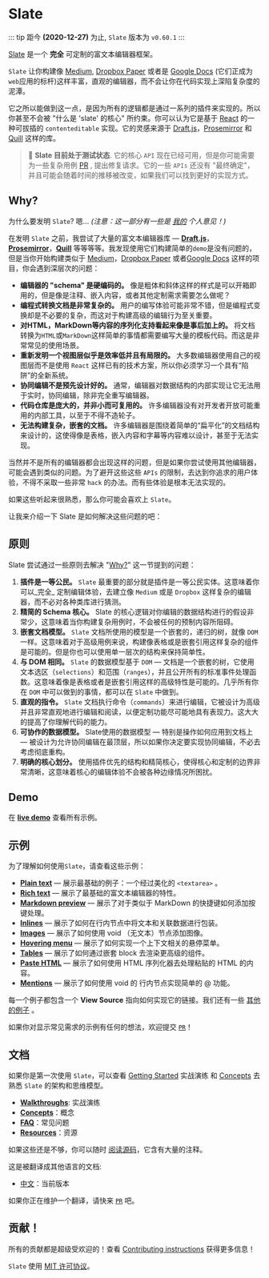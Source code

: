 # Slate

::: tip
距今 **(2020-12-27)** 为止, `Slate` 版本为 `v0.60.1`
:::

[Slate](http://slatejs.org) 是一个 **完全** 可定制的富文本编辑器框架。

`Slate` 让你构建像 [Medium](https://medium.com/), [Dropbox Paper](https://www.dropbox.com/paper) 或者是 [Google Docs](https://www.google.com/docs/about/) (它们正成为`web`应用的标杆)这样丰富，直观的编辑器，而不会让你在代码实现上深陷复杂度的泥潭。

它之所以能做到这一点，是因为所有的逻辑都是通过一系列的插件来实现的。所以你甚至不会被 "什么是 'slate' 的核心" 所约束。你可以认为它是基于 [React](https://facebook.github.io/react/) 的一种可拔插的 `contenteditable` 实现。它的灵感来源于 [Draft.js](https://facebook.github.io/draft-js/)，[Prosemirror](http://prosemirror.net/) 和 [Quill](http://quilljs.com/) 这样的库。

> 🤖 **Slate 目前处于测试状态**. 它的核心 `API` 现在已经可用，但是你可能需要为一些复杂用例 [PR](https://github.com/ianstormtaylor/slate/pulls) , 提出修复请求。它的一些 `APIs` 还没有 "最终确定"，并且可能会随着时间的推移被改变，如果我们可以找到更好的实现方式。

## Why?

为什么要发明 `Slate`? 嗯... *(注意：这一部分有一些是 [我的](https://github.com/ianstormtaylor) 个人意见！)*

在发明 `Slate` 之前，我尝试了大量的富文本编辑器库 — [**Draft.js**](https://facebook.github.io/draft-js/)，[**Prosemirror**](http://prosemirror.net/)，[**Quill**](http://quilljs.com/) 等等等等。我发现使用它们构建简单的`demo`是没有问题的，但是当你开始构建类似于 [Medium](https://medium.com/)，[Dropbox Paper](https://www.dropbox.com/paper) 或者[Google Docs](https://www.google.com/docs/about/) 这样的项目，你会遇到深层次的问题：

- **编辑器的 "schema" 是硬编码的。** 像是粗体和斜体这样的样式是可以开箱即用的，但是像是注释、嵌入内容，或者其他定制需求需要怎么做呢？
- **编程式转换文档是非常复杂的。** 用户的编写体验可能非常不错，但是编程式变换却是不必要的复杂，而这对于构建高级的编辑行为至关重要。
- **对HTML，MarkDown等内容的序列化支持看起来像是事后加上的。** 将文档转换为`HTML`或`MarkDown`这样简单的事情都需要编写大量的模板代码。而这是非常常见的使用场景。
- **重新发明一个视图层似乎是效率低并且有局限的。** 大多数编辑器使用自己的视图层而不是使用 `React` 这样已有的技术方案，所以你必须学习一个具有“陷阱”的全新系统。
- **协同编辑不是预先设计好的。** 通常，编辑器对数据结构的内部实现让它无法用于实时，协同编辑，除非完全重写编辑器。
- **代码仓库是庞大的，并非小而可复用的。** 许多编辑器没有对开发者开放可能重用的内部工具，以至于不得不造轮子。
- **无法构建复杂，嵌套的文档。** 许多编辑器是围绕着简单的“扁平化”的文档结构来设计的，这使得像是表格，嵌入内容和字幕等内容难以设计，甚至于无法实现。

当然并不是所有的编辑器都会出现这样的问题，但是如果你尝试使用其他编辑器，可能会遇到类似的问题。为了避开这些这些 `APIs` 的限制，去达到你追求的用户体验，不得不采取一些非常 `hack` 的办法。而有些体验是根本无法实现的。

如果这些听起来很熟悉，那么你可能会喜欢上 `Slate`。

让我来介绍一下 Slate 是如何解决这些问题的吧：

## 原则

Slate 尝试通过一些原则去解决 "[Why?](#why)" 这一节提到的问题：

1. **插件是一等公民。** `Slate` 最重要的部分就是插件是一等公民实体。这意味着你可以_完全_ 定制编辑体验，去建立像 `Medium` 或是 `Dropbox` 这样复杂的编辑器，而不必对各种类库进行猜测。
2. **精简的 Schema 核心。** Slate 的核心逻辑对你编辑的数据结构进行的假设非常少，这意味着当你构建复杂用例时，不会被任何的预制内容所阻碍。
3. **嵌套文档模型。** `Slate` 文档所使用的模型是一个嵌套的，递归的树，就像 `DOM` 一样。这意味着对于高级用例来说，构建像表格或是嵌套引用这样复杂的组件是可能的。但是你也可以使用单一层次的结构来保持简单性。
4. **与 DOM 相同。** `Slate` 的数据模型基于 `DOM` — 文档是一个嵌套的树，它使用文本选区（`selections`）和范围（`ranges`），并且公开所有的标准事件处理函数。这意味着像是表格或者是嵌套引用这样的高级特性是可能的。几乎所有你在 `DOM` 中可以做到的事情，都可以在 `Slate` 中做到。
5. **直观的指令。** `Slate` 文档执行命令（`commands`）来进行编辑，它被设计为高级并且非常直观地进行编辑和阅读，以便定制功能尽可能地具有表现力。这大大的提高了你理解代码的能力。
6. **可协作的数据模型。** Slate使用的数据模型 — 特别是操作如何应用到文档上 — 被设计为允许协同编辑在最顶层，所以如果你决定要实现协同编辑，不必去考虑彻底重构。
7. **明确的核心划分。** 使用插件优先的结构和精简核心，使得核心和定制的边界非常清晰，这意味着核心的编辑体验不会被各种边缘情况所困扰。

## Demo

在 [**live demo**](http://slatejs.org/) 查看所有示例。

## 示例

为了理解如何使用`Slate`，请查看这些示例：

- [**Plain text**](https://www.slatejs.org/examples/plaintext) — 展示最基础的例子：一个经过美化的 `<textarea>` 。
- [**Rich text**](https://www.slatejs.org/examples/richtext) — 展示了最基础的富文本编辑器的特性。
- [**Markdown preview**](https://www.slatejs.org/examples/markdown-preview) — 展示了对于类似于 MarkDown 的快捷键如何添加按键处理。
- [**Inlines**](https://www.slatejs.org/examples/inlines) — 展示了如何在行内节点中将文本和关联数据进行包装。
- [**Images**](https://www.slatejs.org/examples/images) — 展示了如何使用 void （无文本）节点添加图像。
- [**Hovering menu**](https://www.slatejs.org/examples/hovering-menu) — 展示了如何实现一个上下文相关的悬停菜单。
- [**Tables**](https://www.slatejs.org/examples/tables) — 展示了如何通过嵌套 block 去渲染更高级的组件。
- [**Paste HTML**](https://www.slatejs.org/examples/paste-html) — 展示了如何使用 HTML 序列化器去处理粘贴的 HTML 的内容。
- [**Mentions**](https://www.slatejs.org/examples/mentions) — 展示了如何使用 void 的 行内节点实现简单的 @ 功能。

每一个例子都包含一个 **View Source** 指向如何实现它的链接。我们还有一些 [其他的例子](https://github.com/ianstormtaylor/slate/tree/master/site/examples) 。

如果你对显示常见需求的示例有任何的想法，欢迎提交 [`PR`](https://github.com/ianstormtaylor/slate/pulls)！

## 文档

如果你是第一次使用 `Slate`，可以查看 [Getting Started](./walkthroughs/01-installing-slate.md) 实战演练 和 [Concepts](./concepts) 去熟悉 `Slate` 的架构和思维模型。

- [**Walkthroughs**](./walkthroughs/01-installing-slate.md): 实战演练
- [**Concepts**](./concepts/01-interfaces.md)：概念
- [**FAQ**](./general/faq.md)：常见问题
- [**Resources**](./general/resources.md)：资源

如果这些还是不够，你可以随时 [阅读源码](https://github.com/ianstormtaylor/slate)，它含有大量的注释。

这是被翻译成其他语言的文档:

- [中文](https://github.com/loveloki/slate-docs-cn)：当前版本

如果你正在维护一个翻译，请快来 [`PR`](https://github.com/ianstormtaylor/slate/pulls) 吧。

## 贡献！

所有的贡献都是超级受欢迎的！查看 [Contributing instructions](https://github.com/ianstormtaylor/slate/blob/master/Contributing.md) 获得更多信息！

`Slate` 使用 [MIT 许可协议](https://github.com/ianstormtaylor/slate/blob/master/License.md)。